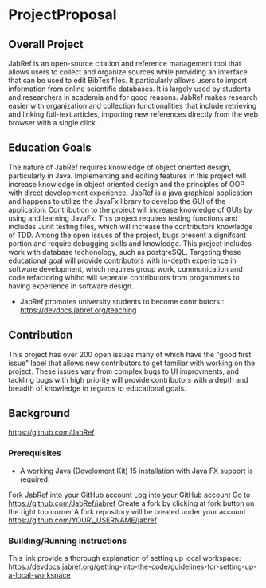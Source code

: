 # ProjectProposal

## Overall Project

JabRef is an open-source citation and reference management tool that allows users to collect and organize sources while providing an interface that can be used to edit BibTex files. It particularly allows users to import information from online scientific databases. It is largely used by students and researchers in academia and for good reasons. JabRef makes research easier with organization and collection functionalities that include retrieving and linking full-text articles, importing new references directly from the web browser with a single click.

## Education Goals

The nature of JabRef requires knowledge of object oriented design, particularly in Java. Implementing and editing features in this project will increase knowledge in object oriented design and the principles of OOP with direct development experience. JabRef is a java graphical application and happens to utilize the JavaFx library to develop the GUI of the application. Contribution to the project will increase knowledge of GUIs by using and learning JavaFx. This project requires testing functions and includes Junit testing files, which will increase the contributors knowledge of TDD. Among the open issues of the project, bugs present a signifcant portion and require debugging skills and knowledge. This project includes work with database techonology, such as postgreSQL. Targeting these educational goal will provide contributors with in-depth experience in software development, which requires group work, communication and code refactoring whihc will seperate contributors from progammers to having experience in software design.

* JabRef promotes university students to become contributors : https://devdocs.jabref.org/teaching

## Contribution

This project has over 200 open issues many of which have the "good first issue" label that allows new contributors to get familiar with working on the project. These issues vary from complex bugs to UI improvments, and tackling bugs with high priority will provide contributors with a depth and breadth of knowledge in regards to educational goals.

## Background

https://github.com/JabRef

### Prerequisites 

* A working Java (Develoment Kit) 15 installation with Java FX support is required.

Fork JabRef into your GitHub account
Log into your GitHub account
Go to https://github.com/JabRef/jabref
Create a fork by clicking at fork button on the right top corner
A fork repository will be created under your account https://github.com/YOUR\_USERNAME/jabref

### Building/Running instructions
This link provide a thorough explanation of setting up local workspace: https://devdocs.jabref.org/getting-into-the-code/guidelines-for-setting-up-a-local-workspace
